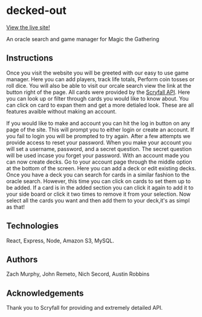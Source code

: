 # decked-out

[View the live site!](http://deckedout.herokuapp.com/)

An oracle search and game manager for Magic the Gathering

## Instructions

Once you visit the website you will be greeted with our easy to use game manager. Here you can add players, track life totals, Perform coin tosses or roll dice. You will also be able to visit our orcale search view the link at the button right of the page. All cards were provided by the [Scryfall API](https://scryfall.com/). Here you can look up or filter through cards you would like to know about. You can click on card to expan them and get a more detialed look. These are all features avaible without making an account.

If you would like to make and account you can hit the log in button on any page of the site. This will prompt you to either login or create an account. If you fail to login you will be prompted to try again. After a few attempts we provide access to reset your password. When you make your account you will set a username, password, and a secret question. The secret question will be used incase you forget your password. With an account made you can now create decks. Go to your account page through the middle option at the bottom of the screen. Here you can add a deck or edit existing decks. Once you have a deck you can search for cards in a similar fashion to the oracle search. However, this time you can click on cards to set them up to be added. If a card is in the added section you can click it again to add it to your side board or click it two times to remove it from your selection. Now select all the cards you want and then add them to your deck,it's as simpl as that!

## Technologies

React, Express, Node, Amazon S3, MySQL.

## Authors 

Zach Murphy, John Remeto, Nich Secord, Austin Robbins

## Acknowledgements

Thank you to Scryfall for providing and extremely detailed API.
